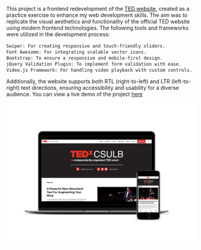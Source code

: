 This project is a frontend redevelopment of the [TED website](https://www.ted.com), created as a practice exercise to enhance my web development skills. The aim was to replicate the visual aesthetics and functionality of the official TED website using modern frontend technologies. The following tools and frameworks were utilized in the development process:

    Swiper: For creating responsive and touch-friendly sliders.
    Font Awesome: For integrating scalable vector icons.
    Bootstrap: To ensure a responsive and mobile-first design.
    jQuery Validation Plugin: To implement form validation with ease.
    Video.js Framework: For handling video playback with custom controls.

Additionally, the website supports both RTL (right-to-left) and LTR (left-to-right) text directions, ensuring accessibility and usability for a diverse audience.
You can view a live demo of the project [here]( https://parvin-noori.github.io/ted/)

![Demo](https://github.com/parvin-noori/ted/blob/master/smartmockups_ted.jpg)

